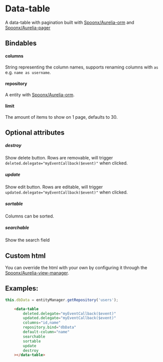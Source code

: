 # Data-table
A data-table with pagination built with [Spoonx/Aurelia-orm](https://github.com/SpoonX/aurelia-orm) and [Spoonx/Aurelia-pager](https://github.com/SpoonX/aurelia-pager)

## Bindables

#### columns
String representing the column names, supports renaming columns with `as` e.g. `name as username`.

#### repository
A entity with [Spoonx/Aurelia-orm](https://github.com/SpoonX/aurelia-orm).

#### limit
The amount of items to show on 1 page, defaults to 30.

## Optional attributes

##### destroy
Show delete button. Rows are removable, will trigger `deleted.delegate="myEventCallback($event)"` when clicked.

##### update 
Show edit button. Rows are editable, will trigger `updated.delegate="myEventCallback($event)"` when clicked.

##### sortable
Columns can be sorted.

##### searchable
Show the search field

## Custom html
You can override the html with your own by configuring it through the [Spoonx/Aurelia-view-manager](https://github.com/spoonx/aurelia-view-manager).

## Examples:

```js
this.dbData = entityManager.getRepository('users');
```

```html
    <data-table 
        deleted.delegate="myEventCallback($event)" 
        updated.delegate="myEventCallback($event)" 
        columns="id,name" 
        repository.bind="dbData" 
        default-column="name" 
        searchable 
        sortable 
        update 
        destroy
    ></data-table>
```
